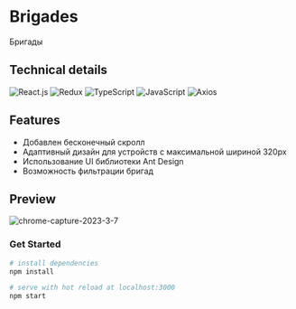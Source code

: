 # Brigades
Бригады

## Technical details

![React.js](https://img.shields.io/badge/React.js-00d8ff?style=for-the-badge&logo=react&logoColor=00bdd6)
![Redux](https://img.shields.io/badge/Redux-764abc?style=for-the-badge&logo=redux&logoColor=fff)
![TypeScript](https://img.shields.io/badge/Typescript-3178c6?style=for-the-badge&logo=typescript&logoColor=fff)
![JavaScript](https://img.shields.io/badge/JavaScript-efd81d?style=for-the-badge&logo=javascript&logoColor=fff)
![Axios](https://img.shields.io/badge/Axios-100000?style=for-the-badge&logo=axios&logoColor=white)

## Features
* Добавлен бесконечный скролл
* Адаптивный дизайн для устройств с максимальной шириной 320px
* Использование UI библиотеки Ant Design
* Возможность фильтрации бригад

## Preview
![chrome-capture-2023-3-7](https://user-images.githubusercontent.com/69668430/230541741-438784fb-f8d1-4b16-9372-2438abd4ebfe.gif)


### Get Started
``` bash
# install dependencies
npm install

# serve with hot reload at localhost:3000
npm start

```
